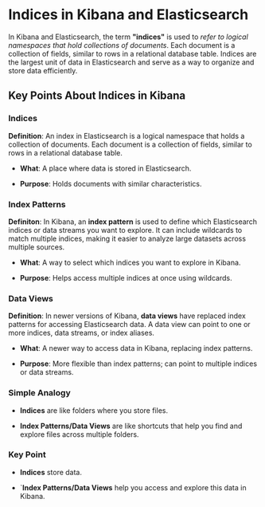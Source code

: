 # Indices in Kibana and Elasticsearch

In Kibana and Elasticsearch, the term **"indices"** is used to *refer to logical namespaces that hold collections of documents*. Each document is a collection of fields, similar to rows in a relational database table. Indices are the largest unit of data in Elasticsearch and serve as a way to organize and store data efficiently.

## Key Points About Indices in Kibana

### Indices

 **Definition**:
 An index in Elasticsearch is a logical namespace that holds a collection of documents. Each document is a collection of fields, similar to rows in a relational database table.

- **What**: A place where data is stored in Elasticsearch.
    
- **Purpose**: Holds documents with similar characteristics.
    
### Index Patterns

 **Definiton**: In Kibana, an **index pattern** is used to define which Elasticsearch indices or data streams you want to explore. It can include wildcards to match multiple indices, making it easier to analyze large datasets across multiple sources.

- **What**: A way to select which indices you want to explore in Kibana.
    
- **Purpose**: Helps access multiple indices at once using wildcards.

### Data Views

**Definition**: In newer versions of Kibana, **data views** have replaced index patterns for accessing Elasticsearch data. A data view can point to one or more indices, data streams, or index aliases.

- **What**: A newer way to access data in Kibana, replacing index patterns.
    
- **Purpose**: More flexible than index patterns; can point to multiple indices or data streams.

### Simple Analogy

- **Indices** are like folders where you store files.
    
- **Index Patterns/Data Views** are like shortcuts that help you find and explore files across multiple folders.

### Key Point

- **Indices** store data.
    
- `**Index Patterns/Data Views** help you access and explore this data in Kibana.